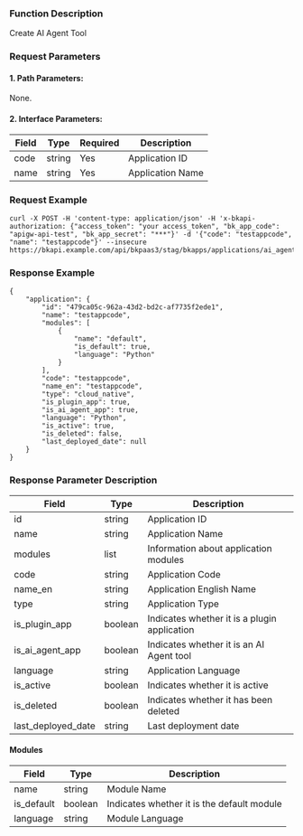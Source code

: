 ### Function Description
Create AI Agent Tool

### Request Parameters

#### 1. Path Parameters:
None.

#### 2. Interface Parameters:

| Field | Type   | Required | Description          |
|-------|--------|----------|----------------------|
| code  | string | Yes      | Application ID       |
| name  | string | Yes      | Application Name     |

### Request Example
```
curl -X POST -H 'content-type: application/json' -H 'x-bkapi-authorization: {"access_token": "your access_token", "bk_app_code": "apigw-api-test", "bk_app_secret": "***"}' -d '{"code": "testappcode", "name": "testappcode"}' --insecure https://bkapi.example.com/api/bkpaas3/stag/bkapps/applications/ai_agent/
```

### Response Example
```
{
    "application": {
        "id": "479ca05c-962a-43d2-bd2c-af7735f2ede1",
        "name": "testappcode",
        "modules": [
            {
                "name": "default",
                "is_default": true,
                "language": "Python"
            }
        ],
        "code": "testappcode",
        "name_en": "testappcode",
        "type": "cloud_native",
        "is_plugin_app": true,
        "is_ai_agent_app": true,
        "language": "Python",
        "is_active": true,
        "is_deleted": false,
        "last_deployed_date": null
    }
}
```

### Response Parameter Description

| Field                | Type     | Description                     |
|----------------------|----------|---------------------------------|
| id                   | string   | Application ID                  |
| name                 | string   | Application Name                |
| modules              | list     | Information about application modules |
| code                 | string   | Application Code                |
| name_en              | string   | Application English Name        |
| type                 | string   | Application Type                |
| is_plugin_app        | boolean  | Indicates whether it is a plugin application |
| is_ai_agent_app      | boolean  | Indicates whether it is an AI Agent tool |
| language             | string   | Application Language            |
| is_active            | boolean  | Indicates whether it is active   |
| is_deleted           | boolean  | Indicates whether it has been deleted |
| last_deployed_date   | string   | Last deployment date            |

#### Modules
| Field     | Type     | Description         |
|-----------|----------|---------------------|
| name      | string   | Module Name         |
| is_default | boolean  | Indicates whether it is the default module |
| language  | string   | Module Language      |